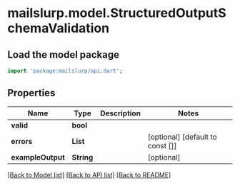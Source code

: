 # mailslurp.model.StructuredOutputSchemaValidation

## Load the model package
```dart
import 'package:mailslurp/api.dart';
```

## Properties
Name | Type | Description | Notes
------------ | ------------- | ------------- | -------------
**valid** | **bool** |  | 
**errors** | **List<String>** |  | [optional] [default to const []]
**exampleOutput** | **String** |  | [optional] 

[[Back to Model list]](../README#documentation-for-models) [[Back to API list]](../README#documentation-for-api-endpoints) [[Back to README]](../README)


